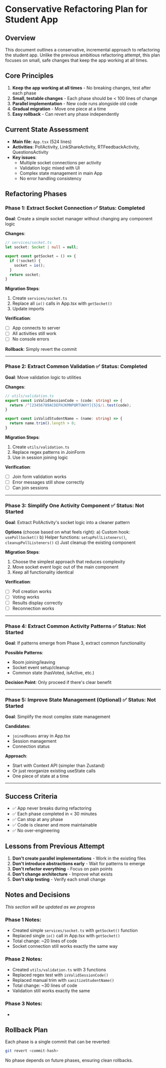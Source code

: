 # Conservative Refactoring Plan for Student App

## Overview
This document outlines a conservative, incremental approach to refactoring the student app. Unlike the previous ambitious refactoring attempt, this plan focuses on small, safe changes that keep the app working at all times.

## Core Principles
1. **Keep the app working at all times** - No breaking changes, test after each phase
2. **Small, testable changes** - Each phase should be < 100 lines of change
3. **Parallel implementation** - New code runs alongside old code
4. **Gradual migration** - Move one piece at a time
5. **Easy rollback** - Can revert any phase independently

## Current State Assessment
- **Main file**: `App.tsx` (524 lines)
- **Activities**: PollActivity, LinkShareActivity, RTFeedbackActivity, QuestionsActivity
- **Key issues**: 
  - Multiple socket connections per activity
  - Validation logic mixed with UI
  - Complex state management in main App
  - No error handling consistency

## Refactoring Phases

### Phase 1: Extract Socket Connection ✅ Status: Completed
**Goal**: Create a simple socket manager without changing any component logic

**Changes**:
```typescript
// services/socket.ts
let socket: Socket | null = null;

export const getSocket = () => {
  if (!socket) {
    socket = io();
  }
  return socket;
}
```

**Migration Steps**:
1. Create `services/socket.ts`
2. Replace all `io()` calls in App.tsx with `getSocket()`
3. Update imports

**Verification**:
- [ ] App connects to server
- [ ] All activities still work
- [ ] No console errors

**Rollback**: Simply revert the commit

---

### Phase 2: Extract Common Validation ✅ Status: Completed
**Goal**: Move validation logic to utilities

**Changes**:
```typescript
// utils/validation.ts
export const isValidSessionCode = (code: string) => {
  return /^[23456789ACDEFHJKMNPQRTUWXY]{5}$/i.test(code);
}

export const isValidStudentName = (name: string) => {
  return name.trim().length > 0;
}
```

**Migration Steps**:
1. Create `utils/validation.ts`
2. Replace regex patterns in JoinForm
3. Use in session joining logic

**Verification**:
- [ ] Join form validation works
- [ ] Error messages still show correctly
- [ ] Can join sessions

---

### Phase 3: Simplify One Activity Component ✅ Status: Not Started
**Goal**: Extract PollActivity's socket logic into a cleaner pattern

**Options** (choose based on what feels right):
a) Custom hook: `usePollSocket()`
b) Helper functions: `setupPollListeners()`, `cleanupPollListeners()`
c) Just cleanup the existing component

**Migration Steps**:
1. Choose the simplest approach that reduces complexity
2. Move socket event logic out of the main component
3. Keep all functionality identical

**Verification**:
- [ ] Poll creation works
- [ ] Voting works
- [ ] Results display correctly
- [ ] Reconnection works

---

### Phase 4: Extract Common Activity Patterns ✅ Status: Not Started
**Goal**: If patterns emerge from Phase 3, extract common functionality

**Possible Patterns**:
- Room joining/leaving
- Socket event setup/cleanup
- Common state (hasVoted, isActive, etc.)

**Decision Point**: Only proceed if there's clear benefit

---

### Phase 5: Improve State Management (Optional) ✅ Status: Not Started
**Goal**: Simplify the most complex state management

**Candidates**:
- `joinedRooms` array in App.tsx
- Session management
- Connection status

**Approach**:
- Start with Context API (simpler than Zustand)
- Or just reorganize existing useState calls
- One piece of state at a time

---

## Success Criteria
- ✅ App never breaks during refactoring
- ✅ Each phase completed in < 30 minutes
- ✅ Can stop at any phase
- ✅ Code is cleaner and more maintainable
- ✅ No over-engineering

## Lessons from Previous Attempt
1. **Don't create parallel implementations** - Work in the existing files
2. **Don't introduce abstractions early** - Wait for patterns to emerge
3. **Don't refactor everything** - Focus on pain points
4. **Don't change architecture** - Improve what exists
5. **Don't skip testing** - Verify each small change

## Notes and Decisions
_This section will be updated as we progress_

### Phase 1 Notes:
- Created simple `services/socket.ts` with `getSocket()` function
- Replaced single `io()` call in App.tsx with `getSocket()`
- Total change: ~20 lines of code
- Socket connection still works exactly the same way

### Phase 2 Notes:
- Created `utils/validation.ts` with 3 functions
- Replaced regex test with `isValidSessionCode()` 
- Replaced manual trim with `sanitizeStudentName()`
- Total change: ~30 lines of code
- Validation still works exactly the same

### Phase 3 Notes:
- 

## Rollback Plan
Each phase is a single commit that can be reverted:
```bash
git revert <commit-hash>
```

No phase depends on future phases, ensuring clean rollbacks.
